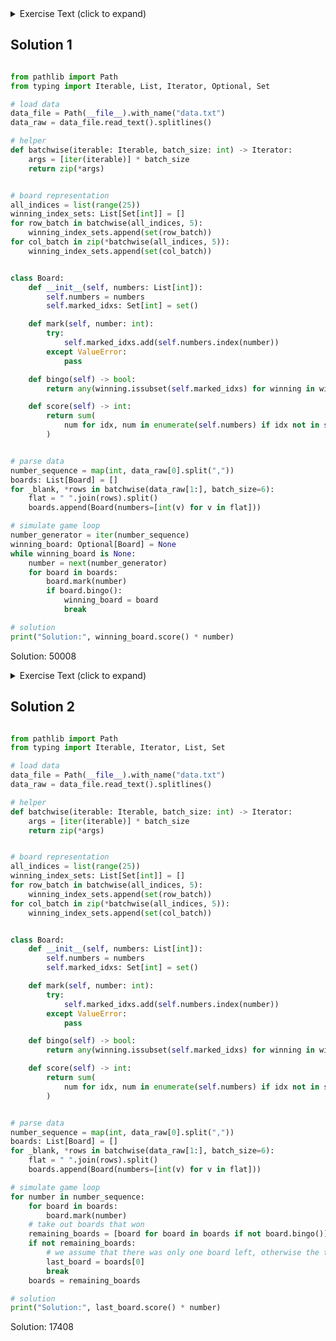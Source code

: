 <details><summary>Exercise Text (click to expand)</summary>

<article class="day-desc"><h2>--- Day 4: Giant Squid ---</h2><p>You're already almost 1.5km (almost a mile) below the surface of the ocean, already so deep that you can't see any sunlight. What you <em>can</em> see, however, is a giant squid that has attached itself to the outside of your submarine.</p>
<p>Maybe it wants to play <a href="https://en.wikipedia.org/wiki/Bingo_(American_version)" target="_blank">bingo</a>?</p>
<p>Bingo is played on a set of boards each consisting of a 5x5 grid of numbers. Numbers are chosen at random, and the chosen number is <em>marked</em> on all boards on which it appears. (Numbers may not appear on all boards.) If all numbers in any row or any column of a board are marked, that board <em>wins</em>. (Diagonals don't count.)</p>
<p>The submarine has a <em>bingo subsystem</em> to help passengers (currently, you and the giant squid) pass the time. It automatically generates a random order in which to draw numbers and a random set of boards (your puzzle input). For example:</p>
<pre><code>7,4,9,5,11,17,23,2,0,14,21,24,10,16,13,6,15,25,12,22,18,20,8,19,3,26,1

22 13 17 11  0
 8  2 23  4 24
21  9 14 16  7
 6 10  3 18  5
 1 12 20 15 19

 3 15  0  2 22
 9 18 13 17  5
19  8  7 25 23
20 11 10 24  4
14 21 16 12  6

14 21 17 24  4
10 16 15  9 19
18  8 23 26 20
22 11 13  6  5
 2  0 12  3  7
</code></pre>
<p>After the first five numbers are drawn (<code>7</code>, <code>4</code>, <code>9</code>, <code>5</code>, and <code>11</code>), there are no winners, but the boards are marked as follows (shown here adjacent to each other to save space):</p>
<pre><code>22 13 17 <em>11</em>  0         3 15  0  2 22        14 21 17 24  <em>4</em>
 8  2 23  <em>4</em> 24         <em>9</em> 18 13 17  <em>5</em>        10 16 15  <em>9</em> 19
21  <em>9</em> 14 16  <em>7</em>        19  8  <em>7</em> 25 23        18  8 23 26 20
 6 10  3 18  <em>5</em>        20 <em>11</em> 10 24  <em>4</em>        22 <em>11</em> 13  6  <em>5</em>
 1 12 20 15 19        14 21 16 12  6         2  0 12  3  <em>7</em>
</code></pre>
<p>After the next six numbers are drawn (<code>17</code>, <code>23</code>, <code>2</code>, <code>0</code>, <code>14</code>, and <code>21</code>), there are still no winners:</p>
<pre><code>22 13 <em>17</em> <em>11</em>  <em>0</em>         3 15  <em>0</em>  <em>2</em> 22        <em>14</em> <em>21</em> <em>17</em> 24  <em>4</em>
 8  <em>2</em> <em>23</em>  <em>4</em> 24         <em>9</em> 18 13 <em>17</em>  <em>5</em>        10 16 15  <em>9</em> 19
<em>21</em>  <em>9</em> <em>14</em> 16  <em>7</em>        19  8  <em>7</em> 25 <em>23</em>        18  8 <em>23</em> 26 20
 6 10  3 18  <em>5</em>        20 <em>11</em> 10 24  <em>4</em>        22 <em>11</em> 13  6  <em>5</em>
 1 12 20 15 19        <em>14</em> <em>21</em> 16 12  6         <em>2</em>  <em>0</em> 12  3  <em>7</em>
</code></pre>
<p>Finally, <code>24</code> is drawn:</p>
<pre><code>22 13 <em>17</em> <em>11</em>  <em>0</em>         3 15  <em>0</em>  <em>2</em> 22        <em>14</em> <em>21</em> <em>17</em> <em>24</em>  <em>4</em>
 8  <em>2</em> <em>23</em>  <em>4</em> <em>24</em>         <em>9</em> 18 13 <em>17</em>  <em>5</em>        10 16 15  <em>9</em> 19
<em>21</em>  <em>9</em> <em>14</em> 16  <em>7</em>        19  8  <em>7</em> 25 <em>23</em>        18  8 <em>23</em> 26 20
 6 10  3 18  <em>5</em>        20 <em>11</em> 10 <em>24</em>  <em>4</em>        22 <em>11</em> 13  6  <em>5</em>
 1 12 20 15 19        <em>14</em> <em>21</em> 16 12  6         <em>2</em>  <em>0</em> 12  3  <em>7</em>
</code></pre>
<p>At this point, the third board <em>wins</em> because it has at least one complete row or column of marked numbers (in this case, the entire top row is marked: <code><em>14 21 17 24  4</em></code>).</p>
<p>The <em>score</em> of the winning board can now be calculated. Start by finding the <em>sum of all unmarked numbers</em> on that board; in this case, the sum is <code>188</code>. Then, multiply that sum by <em>the number that was just called</em> when the board won, <code>24</code>, to get the final score, <code>188 * 24 = <em>4512</em></code>.</p>
<p>To guarantee victory against the giant squid, figure out which board will win first. <em>What will your final score be if you choose that board?</em></p>
</article>

</details>

## Solution 1

```python

from pathlib import Path
from typing import Iterable, List, Iterator, Optional, Set

# load data
data_file = Path(__file__).with_name("data.txt")
data_raw = data_file.read_text().splitlines()

# helper
def batchwise(iterable: Iterable, batch_size: int) -> Iterator:
    args = [iter(iterable)] * batch_size
    return zip(*args)


# board representation
all_indices = list(range(25))
winning_index_sets: List[Set[int]] = []
for row_batch in batchwise(all_indices, 5):
    winning_index_sets.append(set(row_batch))
for col_batch in zip(*batchwise(all_indices, 5)):
    winning_index_sets.append(set(col_batch))


class Board:
    def __init__(self, numbers: List[int]):
        self.numbers = numbers
        self.marked_idxs: Set[int] = set()

    def mark(self, number: int):
        try:
            self.marked_idxs.add(self.numbers.index(number))
        except ValueError:
            pass

    def bingo(self) -> bool:
        return any(winning.issubset(self.marked_idxs) for winning in winning_index_sets)

    def score(self) -> int:
        return sum(
            num for idx, num in enumerate(self.numbers) if idx not in self.marked_idxs
        )


# parse data
number_sequence = map(int, data_raw[0].split(","))
boards: List[Board] = []
for _blank, *rows in batchwise(data_raw[1:], batch_size=6):
    flat = " ".join(rows).split()
    boards.append(Board(numbers=[int(v) for v in flat]))

# simulate game loop
number_generator = iter(number_sequence)
winning_board: Optional[Board] = None
while winning_board is None:
    number = next(number_generator)
    for board in boards:
        board.mark(number)
        if board.bingo():
            winning_board = board
            break

# solution
print("Solution:", winning_board.score() * number)


```

Solution: 50008



<details><summary>Exercise Text (click to expand)</summary>

<article class="day-desc"><h2 id="part2">--- Part Two ---</h2><p>On the other hand, it might be wise to try a different strategy: <span title="That's 'cuz a submarine don't pull things' antennas out of their sockets when they lose. Giant squid are known to do that.">let the giant squid win</span>.</p>
<p>You aren't sure how many bingo boards a giant squid could play at once, so rather than waste time counting its arms, the safe thing to do is to <em>figure out which board will win last</em> and choose that one. That way, no matter which boards it picks, it will win for sure.</p>
<p>In the above example, the second board is the last to win, which happens after <code>13</code> is eventually called and its middle column is completely marked. If you were to keep playing until this point, the second board would have a sum of unmarked numbers equal to <code>148</code> for a final score of <code>148 * 13 = <em>1924</em></code>.</p>
<p>Figure out which board will win last. <em>Once it wins, what would its final score be?</em></p>
</article>

</details>

## Solution 2

```python

from pathlib import Path
from typing import Iterable, Iterator, List, Set

# load data
data_file = Path(__file__).with_name("data.txt")
data_raw = data_file.read_text().splitlines()

# helper
def batchwise(iterable: Iterable, batch_size: int) -> Iterator:
    args = [iter(iterable)] * batch_size
    return zip(*args)


# board representation
all_indices = list(range(25))
winning_index_sets: List[Set[int]] = []
for row_batch in batchwise(all_indices, 5):
    winning_index_sets.append(set(row_batch))
for col_batch in zip(*batchwise(all_indices, 5)):
    winning_index_sets.append(set(col_batch))


class Board:
    def __init__(self, numbers: List[int]):
        self.numbers = numbers
        self.marked_idxs: Set[int] = set()

    def mark(self, number: int):
        try:
            self.marked_idxs.add(self.numbers.index(number))
        except ValueError:
            pass

    def bingo(self) -> bool:
        return any(winning.issubset(self.marked_idxs) for winning in winning_index_sets)

    def score(self) -> int:
        return sum(
            num for idx, num in enumerate(self.numbers) if idx not in self.marked_idxs
        )


# parse data
number_sequence = map(int, data_raw[0].split(","))
boards: List[Board] = []
for _blank, *rows in batchwise(data_raw[1:], batch_size=6):
    flat = " ".join(rows).split()
    boards.append(Board(numbers=[int(v) for v in flat]))

# simulate game loop
for number in number_sequence:
    for board in boards:
        board.mark(number)
    # take out boards that won
    remaining_boards = [board for board in boards if not board.bingo()]
    if not remaining_boards:
        # we assume that there was only one board left, otherwise the task makes no sense
        last_board = boards[0]
        break
    boards = remaining_boards

# solution
print("Solution:", last_board.score() * number)


```

Solution: 17408


